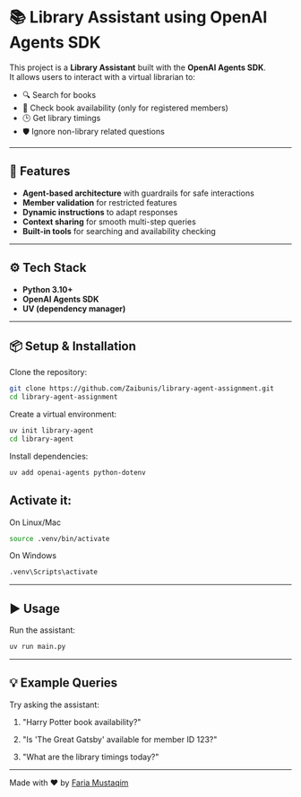 # 📚 Library Assistant using OpenAI Agents SDK

This project is a **Library Assistant** built with the **OpenAI Agents SDK**.  
It allows users to interact with a virtual librarian to:

- 🔍 Search for books  
- 📖 Check book availability (only for registered members)  
- 🕒 Get library timings  
- 🛡 Ignore non-library related questions  

---

## 🚀 Features
- **Agent-based architecture** with guardrails for safe interactions  
- **Member validation** for restricted features  
- **Dynamic instructions** to adapt responses  
- **Context sharing** for smooth multi-step queries  
- **Built-in tools** for searching and availability checking  

---

## ⚙️ Tech Stack
- **Python 3.10+**  
- **OpenAI Agents SDK**  
- **UV (dependency manager)**  

---

## 📦 Setup & Installation

Clone the repository:

```bash
git clone https://github.com/Zaibunis/library-agent-assignment.git
cd library-agent-assignment
```

Create a virtual environment:

```bash
uv init library-agent
cd library-agent
```

Install dependencies:

```bash
uv add openai-agents python-dotenv
```

## Activate it:

On Linux/Mac
```bash
source .venv/bin/activate
```

On Windows
```bash
.venv\Scripts\activate
```
---

## ▶️ Usage
Run the assistant:

```bash
uv run main.py
```

---

## 💡 Example Queries

Try asking the assistant:

1. "Harry Potter book availability?"

2. "Is 'The Great Gatsby' available for member ID 123?"

3. "What are the library timings today?"

---

Made with ❤ by [Faria Mustaqim](https://github.com/Zaibunis)


